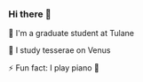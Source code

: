 ### Hi there 👋

🌱 I'm a graduate student at Tulane

🔭 I study tesserae on Venus

⚡ Fun fact: I play piano :musical_keyboard:
